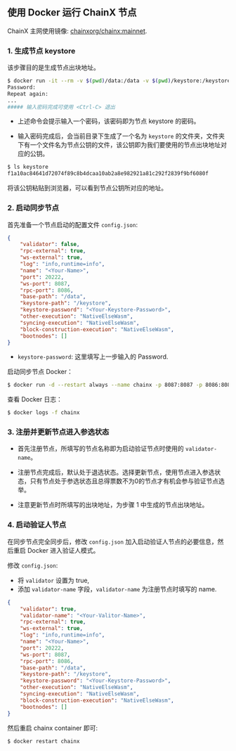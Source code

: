 ## 使用 Docker 运行 ChainX 节点

ChainX 主网使用镜像: [chainxorg/chainx:mainnet](https://hub.docker.com/r/chainxorg/chainx/tags).

### 1. 生成节点 keystore

该步骤目的是生成节点出块地址。

```bash
$ docker run -it --rm -v $(pwd)/data:/data -v $(pwd)/keystore:/keystore chainxorg/chainx:v0.9.10 chainx -i --keystore-path=/keystore --base-path=/data
Password:
Repeat again:
...
##### 输入密码完成可使用 <Ctrl-C> 退出
```

- 上述命令会提示输入一个密码，该密码即为节点 keystore 的密码。

- 输入密码完成后，会当前目录下生成了一个名为 `keystore` 的文件夹，文件夹下有一个文件名为节点公钥的文件，该公钥即为我们要使用的节点出块地址对应的公钥。

```bash
$ ls keystore
f1a10ac84641d72074f89c8b4dcaa10ab2a8e982921a81c292f2839f9bf6080f
```

将该公钥粘贴到浏览器，可以看到节点公钥所对应的地址。

### 2. 启动同步节点

首先准备一个节点启动的配置文件 `config.json`:

```json
{
    "validator": false,
    "rpc-external": true,
    "ws-external": true,
    "log": "info,runtime=info",
    "name": "<Your-Name>",
    "port": 20222,
    "ws-port": 8087,
    "rpc-port": 8086,
    "base-path": "/data",
    "keystore-path": "/keystore",
    "keystore-password": "<Your-Keystore-Password>",
    "other-execution": "NativeElseWasm",
    "syncing-execution": "NativeElseWasm",
    "block-construction-execution": "NativeElseWasm",
    "bootnodes": []
}
```

- `keystore-password`: 这里填写上一步输入的 Password.

启动同步节点 Docker：

```bash
$ docker run -d --restart always --name chainx -p 8087:8087 -p 8086:8086 -p 20222:20222 -v $(pwd)/data:/data -v $(pwd)/keystore:/keystore -v $(pwd)/config.json:/config.json chainxorg/chainx:v0.9.10 chainx --config=/config.json
```

查看 Docker 日志：

```bash
$ docker logs -f chainx
```

### 3. 注册并更新节点进入参选状态

- 首先注册节点，所填写的节点名称即为启动验证节点时使用的 `validator-name`。

- 注册节点完成后，默认处于退选状态。选择更新节点，使用节点进入参选状态，只有节点处于参选状态且总得票数不为0的节点才有机会参与验证节点选举。

- 注意更新节点时所填写的出块地址，为步骤 1 中生成的节点出块地址。

### 4. 启动验证人节点

在同步节点完全同步后，修改 `config.json` 加入启动验证人节点的必要信息，然后重启 Docker 进入验证人模式。

修改 `config.json`:

- 将 `validator` 设置为 true,
- 添加 `validator-name` 字段，`validator-name` 为注册节点时填写的 name.

```json
{
    "validator": true,
    "validator-name": "<Your-Valitor-Name>",
    "rpc-external": true,
    "ws-external": true,
    "log": "info,runtime=info",
    "name": "<Your-Name>",
    "port": 20222,
    "ws-port": 8087,
    "rpc-port": 8086,
    "base-path": "/data",
    "keystore-path": "/keystore",
    "keystore-password": "<Your-Keystore-Password>",
    "other-execution": "NativeElseWasm",
    "syncing-execution": "NativeElseWasm",
    "block-construction-execution": "NativeElseWasm",
    "bootnodes": []
}
```

然后重启 chainx container 即可:

```bash
$ docker restart chainx
```
